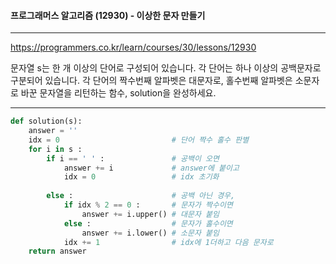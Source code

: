 #### 프로그래머스 알고리즘 (12930) - 이상한 문자 만들기

---

https://programmers.co.kr/learn/courses/30/lessons/12930

문자열 s는 한 개 이상의 단어로 구성되어 있습니다. 각 단어는 하나 이상의 공백문자로 구분되어 있습니다. 각 단어의 짝수번째 알파벳은 대문자로, 홀수번째 알파벳은 소문자로 바꾼 문자열을 리턴하는 함수, solution을 완성하세요.



---



```python
def solution(s):
    answer = ''
    idx = 0                         # 단어 짝수 홀수 판별
    for i in s :
        if i == ' ' :               # 공백이 오면
            answer += i             # answer에 붙이고
            idx = 0                 # idx 초기화
            
        else :                      # 공백 아닌 경우,
            if idx % 2 == 0 :       # 문자가 짝수이면  
                answer += i.upper() # 대문자 붙임
            else :                  # 문자가 홀수이면
                answer += i.lower() # 소문자 붙임
            idx += 1                # idx에 1더하고 다음 문자로
    return answer
```
